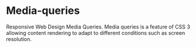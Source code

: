 # Media-queries
Responsive Web Design Media Queries. Media queries is a feature of CSS 3 allowing content rendering to adapt to different conditions such as screen resolution.
